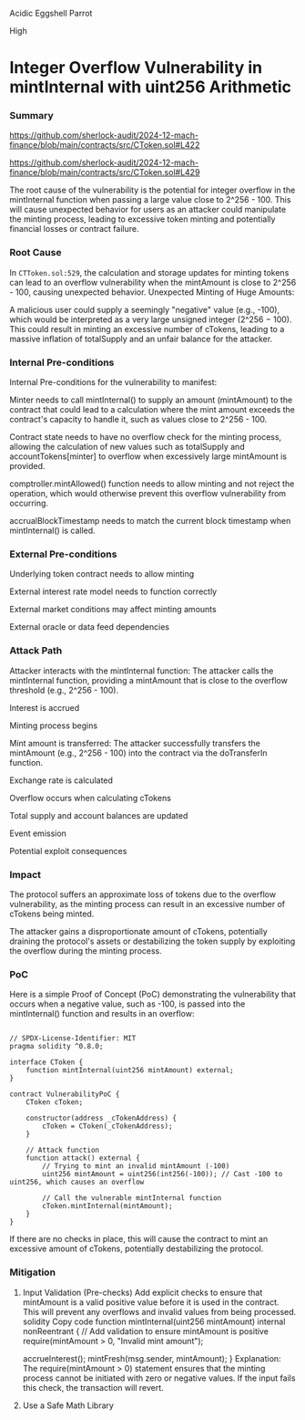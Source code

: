 Acidic Eggshell Parrot

High

# Integer Overflow Vulnerability in mintInternal with uint256 Arithmetic

### Summary

https://github.com/sherlock-audit/2024-12-mach-finance/blob/main/contracts/src/CToken.sol#L422

https://github.com/sherlock-audit/2024-12-mach-finance/blob/main/contracts/src/CToken.sol#L429

The root cause of the vulnerability is the potential for integer overflow in the mintInternal function when passing a large value close to 2^256 - 100. This will cause unexpected behavior for users as an attacker could manipulate the minting process, leading to excessive token minting and potentially financial losses or contract failure.

### Root Cause

In `CTToken.sol:529`, the calculation and storage updates for minting tokens can lead to an overflow vulnerability when the mintAmount is close to 2^256 - 100, causing unexpected behavior.
Unexpected Minting of Huge Amounts:

A malicious user could supply a seemingly "negative" value (e.g., -100), which would be interpreted as a very large unsigned integer (2^256 − 100).
This could result in minting an excessive number of cTokens, leading to a massive inflation of totalSupply and an unfair balance for the attacker.

### Internal Pre-conditions

Internal Pre-conditions for the vulnerability to manifest:

Minter needs to call mintInternal() to supply an amount (mintAmount) to the contract that could lead to a calculation where the mint amount exceeds the contract's capacity to handle it, such as values close to 2^256 - 100.

Contract state needs to have no overflow check for the minting process, allowing the calculation of new values such as totalSupply and accountTokens[minter] to overflow when excessively large mintAmount is provided.

comptroller.mintAllowed() function needs to allow minting and not reject the operation, which would otherwise prevent this overflow vulnerability from occurring.

accrualBlockTimestamp needs to match the current block timestamp when mintInternal() is called. 

### External Pre-conditions

Underlying token contract needs to allow minting

External interest rate model needs to function correctly

External market conditions may affect minting amounts

External oracle or data feed dependencies

### Attack Path

Attacker interacts with the mintInternal function: The attacker calls the mintInternal function, providing a mintAmount that is close to the overflow threshold (e.g., 2^256 - 100).

Interest is accrued

Minting process begins

Mint amount is transferred: The attacker successfully transfers the mintAmount (e.g., 2^256 - 100) into the contract via the doTransferIn function. 

Exchange rate is calculated

Overflow occurs when calculating cTokens

Total supply and account balances are updated

Event emission

Potential exploit consequences

### Impact

The protocol suffers an approximate loss of tokens due to the overflow vulnerability, as the minting process can result in an excessive number of cTokens being minted.

The attacker gains a disproportionate amount of cTokens, potentially draining the protocol's assets or destabilizing the token supply by exploiting the overflow during the minting process.

### PoC

Here is a simple Proof of Concept (PoC) demonstrating the vulnerability that occurs when a negative value, such as -100, is passed into the mintInternal() function and results in an overflow:

```solidity

// SPDX-License-Identifier: MIT
pragma solidity ^0.8.0;

interface CToken {
    function mintInternal(uint256 mintAmount) external;
}

contract VulnerabilityPoC {
    CToken cToken;

    constructor(address _cTokenAddress) {
        cToken = CToken(_cTokenAddress);
    }

    // Attack function
    function attack() external {
        // Trying to mint an invalid mintAmount (-100)
        uint256 mintAmount = uint256(int256(-100)); // Cast -100 to uint256, which causes an overflow
        
        // Call the vulnerable mintInternal function
        cToken.mintInternal(mintAmount);
    }
}
```
If there are no checks in place, this will cause the contract to mint an excessive amount of cTokens, potentially destabilizing the protocol.

### Mitigation

1. Input Validation (Pre-checks)
Add explicit checks to ensure that mintAmount is a valid positive value before it is used in the contract. This will prevent any overflows and invalid values from being processed.
solidity
Copy code
function mintInternal(uint256 mintAmount) internal nonReentrant {
    // Add validation to ensure mintAmount is positive
    require(mintAmount > 0, "Invalid mint amount");

    accrueInterest();
    mintFresh(msg.sender, mintAmount);
}
Explanation: The require(mintAmount > 0) statement ensures that the minting process cannot be initiated with zero or negative values. If the input fails this check, the transaction will revert.
2. Use a Safe Math Library

